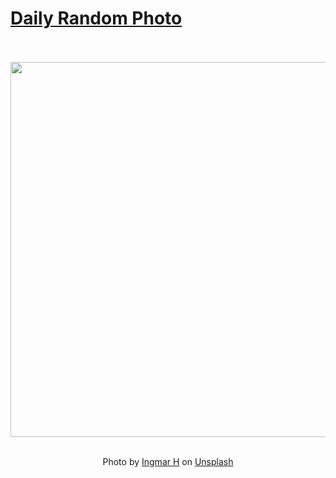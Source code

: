 # [Daily Random Photo](https://www.dailyrandomphoto.com/)

<div align="center">
  <br>
  <br>
  <a href="https://www.dailyrandomphoto.com/p/2024/2024-03-15/"><img src="https://images.unsplash.com/photo-1708269198477-eb2870c48752?crop=entropy&cs=tinysrgb&fit=max&fm=jpg&ixid=M3w3NzUwOHwwfDF8cmFuZG9tfHx8fHx8fHx8MTcxMDQ2MjU1MHw&ixlib=rb-4.0.3&q=80&w=1080" width="600px"></a>
  <br>
  <br>
  <p class="has-text-grey">Photo by <a href="https://unsplash.com/@vibey_jpegs?utm_source=Daily%20Random%20Photo&amp;utm_medium=referral" target="_blank" rel="noopener noreferrer">Ingmar H</a> on <a href="https://unsplash.com/photos/a-group-of-palm-trees-with-a-blue-sky-in-the-background-rv87PDZqeZE?utm_source=Daily%20Random%20Photo&amp;utm_medium=referral" target="_blank" rel="noopener noreferrer">Unsplash</a></p>
</div>
